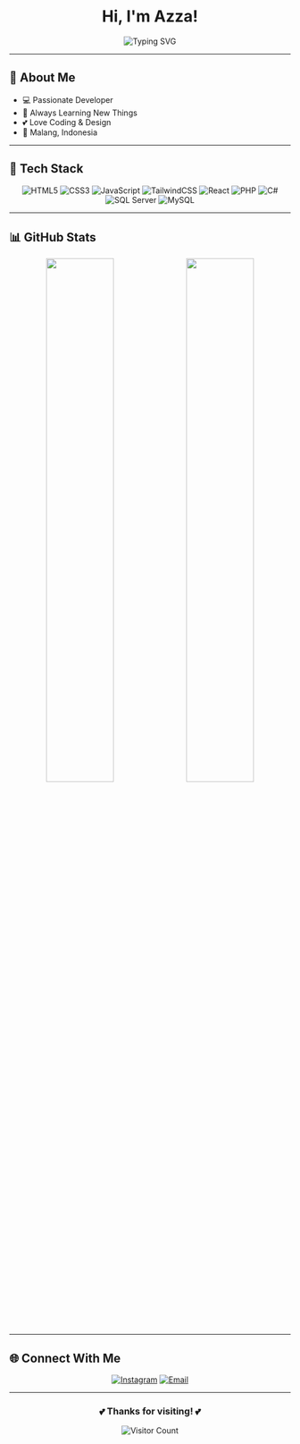 <div align="center">

#  Hi, I'm Azza! 

<img src="https://readme-typing-svg.herokuapp.com?font=Fira+Code&size=22&duration=3000&pause=1000&color=FF69B4&center=true&vCenter=true&width=435&lines=Welcome+to+my+GitHub!+%F0%9F%92%96;Happy+Coding!+%E2%9C%A8" alt="Typing SVG" />

</div>

---

## 🌸 About Me

- 💻 Passionate Developer
- 🌱 Always Learning New Things
- 💕 Love Coding & Design
- 📍 Malang, Indonesia

---

## 💖 Tech Stack

<div align="center">

![HTML5](https://img.shields.io/badge/HTML5-E34F26?style=for-the-badge&logo=html5&logoColor=white)
![CSS3](https://img.shields.io/badge/CSS3-1572B6?style=for-the-badge&logo=css3&logoColor=white)
![JavaScript](https://img.shields.io/badge/JavaScript-F7DF1E?style=for-the-badge&logo=javascript&logoColor=black)
![TailwindCSS](https://img.shields.io/badge/Tailwind_CSS-38B2AC?style=for-the-badge&logo=tailwind-css&logoColor=white)
![React](https://img.shields.io/badge/React-20232A?style=for-the-badge&logo=react&logoColor=61DAFB)
![PHP](https://img.shields.io/badge/PHP-777BB4?style=for-the-badge&logo=php&logoColor=white)
![C#](https://img.shields.io/badge/C%23-239120?style=for-the-badge&logo=c-sharp&logoColor=white)
![SQL Server](https://img.shields.io/badge/SQL_Server-CC2927?style=for-the-badge&logo=microsoft-sql-server&logoColor=white)
![MySQL](https://img.shields.io/badge/MySQL-4479A1?style=for-the-badge&logo=mysql&logoColor=white)

</div>

---

## 📊 GitHub Stats

<div align="center">
  
<img width="49%" src="https://github-readme-stats.vercel.app/api?username=YOUR_USERNAME&show_icons=true&theme=radical&hide_border=true&bg_color=0D1117&title_color=FF69B4&icon_color=FF69B4&text_color=FFF" />
<img width="49%" src="https://github-readme-streak-stats.herokuapp.com/?user=YOUR_USERNAME&theme=radical&hide_border=true&background=0D1117&stroke=FF69B4&ring=FF69B4&fire=FF1493&currStreakLabel=FF69B4" />

</div>

---

## 🌐 Connect With Me

<div align="center">
  
[![Instagram](https://img.shields.io/badge/Instagram-E4405F?style=for-the-badge&logo=instagram&logoColor=white)](https://instagram.com/ffmhazzhr)
[![Email](https://img.shields.io/badge/Email-D14836?style=for-the-badge&logo=gmail&logoColor=white)](mailto:fazzahra0123@gmail.com)

</div>

---

<div align="center">

### 💕 Thanks for visiting! 💕

![Visitor Count](https://profile-counter.glitch.me/Azzaw/count.svg)

</div>
